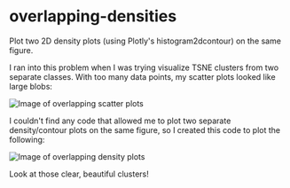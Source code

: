 # overlapping-densities
Plot two 2D density plots (using Plotly's histogram2dcontour) on the same figure.

I ran into this problem when I was trying visualize TSNE clusters from two separate classes. With too many data points, my scatter plots looked like large blobs:

![Image of overlapping scatter plots](https://i.imgur.com/pLDz8kt.png)

I couldn't find any code that allowed me to plot two separate density/contour plots on the same figure, so I created this code to plot the following:

![Image of overlapping density plots](https://i.imgur.com/szZy1ud.png)

Look at those clear, beautiful clusters!
